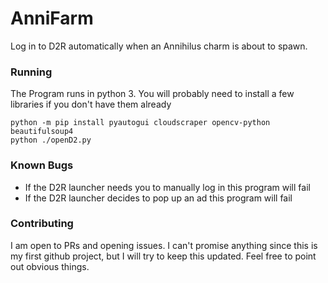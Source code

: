 # AnniFarm
Log in to D2R automatically when an Annihilus charm is about to spawn.

### Running

The Program runs in python 3. You will probably need to install a few libraries if you don't have them already
```
python -m pip install pyautogui cloudscraper opencv-python beautifulsoup4
python ./openD2.py
```

### Known Bugs
* If the D2R launcher needs you to manually log in this program will fail
* If the D2R launcher decides to pop up an ad this program will fail

### Contributing
I am open to PRs and opening issues. I can't promise anything since this is my first github project, but I will try to keep this updated. Feel free to point out obvious things.